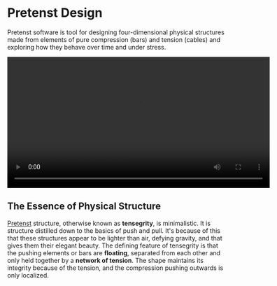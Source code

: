 # Pretenst Design

Pretenst software is tool for designing four-dimensional physical structures made from elements of pure compression (bars) and tension (cables) and exploring how they behave over time and under stress.

<video height="300" loop autoPlay>
    <source src="zero-pretenst.mp4" type="video/mp4"/>
    Your browser does not support the video tag.
</video>

## The Essence of Physical Structure

[Pretenst](https://pretenst.com/) structure, otherwise known as **tensegrity**, is minimalistic. It is structure distilled down to the basics of push and pull. It's because of this that these structures appear to be lighter than air, defying gravity, and that gives them their elegant beauty. The defining feature of tensegrity is that the pushing elements or bars are **floating**, separated from each other and only held together by a **network of tension**. The shape maintains its integrity because of the tension, and the compression pushing outwards is only localized.
